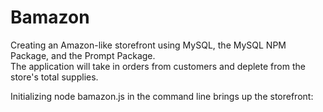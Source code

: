 # Bamazon
Creating an Amazon-like storefront using MySQL, the MySQL NPM Package, and the Prompt Package.  
The application will take in orders from customers and deplete from the store's total supplies.

Initializing node bamazon.js in the command line brings up the storefront:
